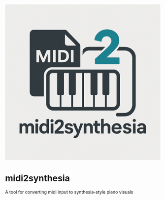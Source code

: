 ![midi2synthesia Logo](data/logo.png)

# midi2synthesia
A tool for converting midi input to synthesia-style piano visuals
